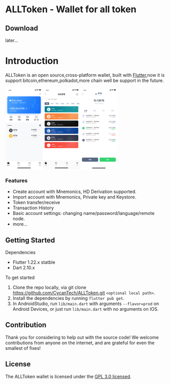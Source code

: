 # ALLToken - Wallet for all token



## Download

later...



# Introduction

ALLToken is an open source,cross-platform wallet, built with [Flutter](https://flutter.dev/),now it is support bitcoin,ethereum,polkadot,more chain well be support in the future.

<img src="docs/main.png" alt="main" style="zoom:25%;" /><img src="docs/manager.png" alt="manager" style="zoom:25%;" /><img src="docs/history.png" alt="history" style="zoom:25%;" />

### Features

- Create account with Mnemonics, HD Derivation supported.
- Import account with Mnemonics, Private key and Keystore.
- Token transfer/receive
- Transaction History
- Basic account settings: changing name/password/language/remote node.
- more...

## Getting Started

Dependencies

- Flutter 1.22.x statble
- Dart 2.10.x

To get started

1. Clone the repo locally, via git clone https://github.com/CycanTech/ALLToken.git `<optional local path>`.
2. Install the dependencies by running `flutter pub get`.
3. In AndroidStudio, run `lib/main.dart` with arguments `--flavor=prod` on Android Devices, or just run `lib/main.dart` with no arguments on IOS.

## Contribution

Thank you for considering to help out with the source code! We welcome contributions from anyone on the internet, and are grateful for even the smallest of fixes!

## License

The ALLToken wallet is licensed under the [GPL 3.0 licensed](https://github.com/CycanTech/ALLToken/blob/master/LICENSE).
